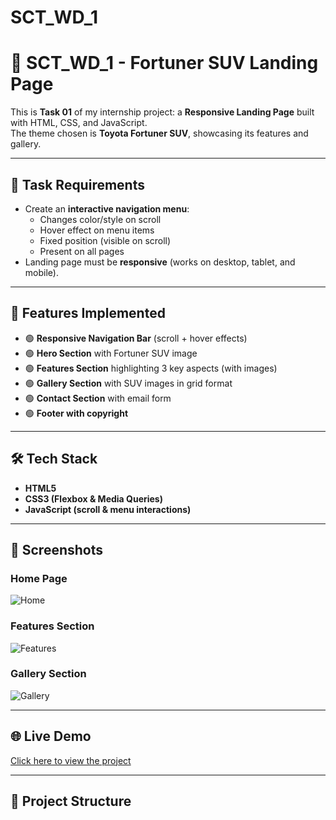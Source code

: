 # SCT_WD_1
# 🚙 SCT_WD_1 - Fortuner SUV Landing Page  

This is **Task 01** of my internship project: a **Responsive Landing Page** built with HTML, CSS, and JavaScript.  
The theme chosen is **Toyota Fortuner SUV**, showcasing its features and gallery.

---

## 📌 Task Requirements
- Create an **interactive navigation menu**:
  - Changes color/style on scroll
  - Hover effect on menu items
  - Fixed position (visible on scroll)
  - Present on all pages  
- Landing page must be **responsive** (works on desktop, tablet, and mobile).  

---

## 🚀 Features Implemented
- 🟢 **Responsive Navigation Bar** (scroll + hover effects)  
- 🟢 **Hero Section** with Fortuner SUV image  
- 🟢 **Features Section** highlighting 3 key aspects (with images)  
- 🟢 **Gallery Section** with SUV images in grid format  
- 🟢 **Contact Section** with email form  
- 🟢 **Footer with copyright**  

---

## 🛠️ Tech Stack
- **HTML5**  
- **CSS3 (Flexbox & Media Queries)**  
- **JavaScript (scroll & menu interactions)**  

---

## 📸 Screenshots
### Home Page
![Home](images/fortuner-home.jpg)  

### Features Section
![Features](images/fortuner-feature1.jpg)  

### Gallery Section
![Gallery](images/fortuner-gallery1.jpg)  

---

## 🌐 Live Demo
[Click here to view the project](https://your-username.github.io/SCT_WD_1/)  

---

## 📂 Project Structure
